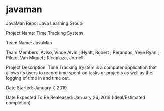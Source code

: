 # javaman
JavaMan Repo: Java Learning Group

Project Name: Time Tracking System

Team Name: JavaMan

Team Members: Aviso, Vince Alvin ; Hyatt, Robert ; Perandos, Yeye Ryan ; Piloto, Van Miguel ; Ricaplaza, Jornel

Project Description: Time Tracking System is a computer application that allows its users to record time spent on tasks or projects as well as the logging of time in and time out.

Date Started: January 7, 2019

Date Expected To Be Realeased: January 26, 2019 (Ideal/Estimated completion)
